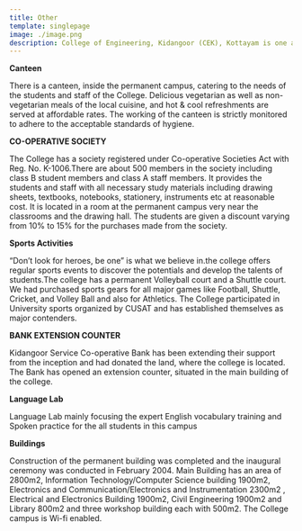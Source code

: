 ```yaml
---
title: Other
template: singlepage
image: ./image.png
description: College of Engineering, Kidangoor (CEK), Kottayam is one among the premier institutions in the state. The college is governed by the Co-operative Academy of Professional Education established by the Government of Kerala. The admissions are based on the rank obtained by the students in the State Entrance examinations and functioning of the college is according to the rules and regulations formulated by the Government of Kerala.
---
```



**Canteen**

There is a canteen, inside the permanent campus, catering to the needs of the students and staff of the College. Delicious vegetarian as well as non-vegetarian meals of the local cuisine, and hot & cool refreshments are served at affordable rates. The working of the canteen is strictly monitored to adhere to the acceptable standards of hygiene.


**CO-OPERATIVE SOCIETY**

The College has a society registered under Co-operative Societies Act with Reg. No. K-1006.There are about 500 members in the society including class B student members and class A staff members. It provides the students and staff with all necessary study materials including drawing sheets, textbooks, notebooks, stationery, instruments etc at reasonable cost. It is located in a room at the permanent campus very near the classrooms and the drawing hall. The students are given a discount varying from 10% to 15% for the purchases made from the society.


**Sports Activities**

“Don’t look for heroes, be one” is what we believe in.the college offers regular sports events to discover the potentials and develop the talents of students.The college has a permanent Volleyball court and a Shuttle court. We had purchased sports gears for all major games like Football, Shuttle, Cricket, and Volley Ball and also for Athletics. The College participated in University sports organized by CUSAT and has established themselves as major contenders.


**BANK EXTENSION COUNTER**

Kidangoor Service Co-operative Bank has been extending their support from the inception and had donated the land, where the college is located.  The Bank has opened an extension counter, situated in the main building of the college.


**Language Lab**

Language Lab mainly focusing the expert English vocabulary training and Spoken practice for the all students in this campus


**Buildings**

Construction of the permanent building was  completed and the inaugural ceremony was conducted in February 2004.  Main Building has an area of 2800m2,  Information Technology/Computer Science building 1900m2, Electronics and Communication/Electronics and Instrumentation 2300m2 , Electrical and Electronics Building 1900m2, Civil Engineering 1900m2 and Library 800m2 and three workshop building each with 500m2.  The College campus is Wi-fi enabled.
